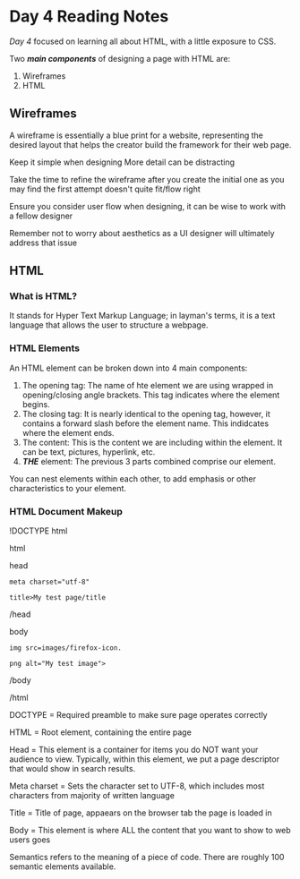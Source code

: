 # Day 4 Reading Notes

*Day 4* focused on learning all about HTML, with a little exposure to CSS. 

Two ***main components*** of designing a page with HTML are:

1. Wireframes
2. HTML 

## Wireframes ##

A wireframe is essentially a blue print for a website, representing the desired layout that helps the creator build the framework for their web page.

Keep it simple when designing
More detail can be distracting

Take the time to refine the wireframe after you create the initial one as you may find the first attempt doesn't quite fit/flow right

Ensure you consider user flow when designing, it can be wise to work with a fellow designer

Remember not to worry about aesthetics as a UI designer will ultimately address that issue

## HTML ##

### What is HTML? ###

It stands for Hyper Text Markup Language; in layman's terms, it is a text language that allows the user to structure a webpage. 

### HTML Elements ### 

An HTML element can be broken down into 4 main components:

1. The opening tag: The name of hte element we are using wrapped in opening/closing angle brackets. This tag indicates where the element begins.
2. The closing tag: It is nearly identical to the opening tag, however, it contains a forward slash before the element name. This indidcates where the element ends.
3. The content: This is the content we are including within the element. It can be text, pictures, hyperlink, etc.
4. ***THE*** element: The previous 3 parts combined comprise our element.

You can nest elements within each other, to add emphasis or other characteristics to your element.

### HTML Document Makeup ###

!DOCTYPE html

html

  head

    meta charset="utf-8"

    title>My test page/title

  /head

  body

    img src=images/firefox-icon.

    png alt="My test image">

  /body

/html

DOCTYPE = Required preamble to make sure page operates correctly

HTML = Root element, containing the entire page

Head = This element is a container for items you do NOT want your audience to view. Typically, within this element, we put a page descriptor that would show in search results.

Meta charset = Sets the character set to UTF-8, which includes most characters from majority of written language

Title = Title of page, appaears on the browser tab the page is loaded in

Body = This element is where ALL the content that you want to show to web users goes

Semantics refers to the meaning of a piece of code. There are roughly 100 semantic elements available.